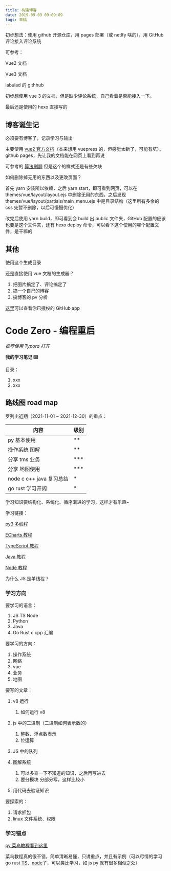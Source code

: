 ```yaml
---
title: 构建博客
date: 2019-09-09 09:09:09
tags: 草稿
---
```


初步想法：使用 github 开源仓库，用 pages 部署（或 netlfy 啥的），用 GitHub 评论接入评论系统

可参考：

Vue2 文档

Vue3 文档

labulad 的 githhub

初步想使用 vue 3 的文档，但是缺少评论系统，自己看着是否能接入一下。

最后还是使用的 hexo 直接写的

## 博客诞生记

必须要有博客了，记录学习与输出

主要使用 [vue2 官方文档](https://github.com/vuejs/cn.vuejs.org)（本来想用 vuepress 的，但感觉太新了，可能有坑）、github pages，先让我的文档能在网页上看到再说

可参考的 [算法刷题](https://github.com/labuladong/fucking-algorithm) 但是这个的样式还是有些欠缺

如何删除掉无用的东西以及更改页面？

首先 yarn 安装所以依赖，之后 yarn start，即可看到网页，可以在 themes/vue/layout/layout.ejs 中删除无用的东西，之后发现 themes/vue/layout/partials/main_menu.ejs 中是目录结构（这里所有多余的 css 先暂不删除，以后可慢慢优化）

改完后使用 yarn build，即可看到会 build 出 public 文件夹，GitHub 配置的应该也要是这个文件夹，还有 hexo deploy 命令，可以看下这个使用的哪个配置文件，是干嘛的

## 其他

使用这个生成目录

还是直接使用 vue 文档的生成器？

1. 把图片搞定了、评论搞定了
2. 搞一个自己的博客
3. 搞博客的 pv 分析

[这里](https://github.com/settings/applications)可以查看你已授权的 GitHub app

# Code Zero - 编程重启

_推荐使用 Typora 打开_

**我的学习笔记 ⌨️**

目录：

1. xxx
2. xxx

## 路线图 road map

罗列出近期（2021-11-01 ~ 2021-12-30）的重点：

| 内容                     | 级别   |
| ------------------------ | ------ |
| py 基本使用              | \*\*   |
| 操作系统 图解            | \*\*   |
| 分享 tms 业务            | \*\*\* |
| 分享 地图使用            | \*\*\* |
| node c c++ java 复习总结 | \*     |
| go rust 学习开阔         | \*     |

学习知识要结构化、系统化、循序渐进的学习，这样才有乐趣~

学习链接：

[py3 多线程](https://www.runoob.com/python3/python3-multithreading.html)

[ECharts 教程](https://www.runoob.com/echarts/echarts-tutorial.html)

[TypeScript 教程](https://www.runoob.com/typescript/ts-tutorial.html)

[Java 教程](https://www.runoob.com/java/java-tutorial.html)

[Node 教程](https://www.runoob.com/nodejs/nodejs-tutorial.html)

为什么 JS 是单线程？

### 学习方向

要学习的语言：

1. JS TS Node
2. Python
3. Java
4. Go Rust c cpp 汇编

要学习的方向：

1. 操作系统
2. 网络
3. vue
4. 业务
5. 地图

要写的文章：

1. v8 运行
    1. 如何运行 v8
2. js 中的二进制（二进制如何表示数的）
    1. 整数、浮点数表示
    2. 位运算
3. JS 中的队列
4. 图解系统

    1. 可以多查一下不知道的知识，之后再写进去
    2. 要分模块 分部分写，这样比较小

5. 用代码去验证知识

要探索的：

1. 请求抓包
2. linux 文件系统、权限

### 学习锚点

[py 菜鸟教程看到这里](https://www.runoob.com/python3/python3-namespace-scope.html)

菜鸟教程真的很不错，简单清晰易懂，只讲重点，并且有示例（可以尽情的学习 go rust [TS](https://www.runoob.com/typescript/ts-tutorial.html)、[node](https://www.runoob.com/nodejs/nodejs-tutorial.html)了，可以类比学习，如 js py 就有很多相似之处）
